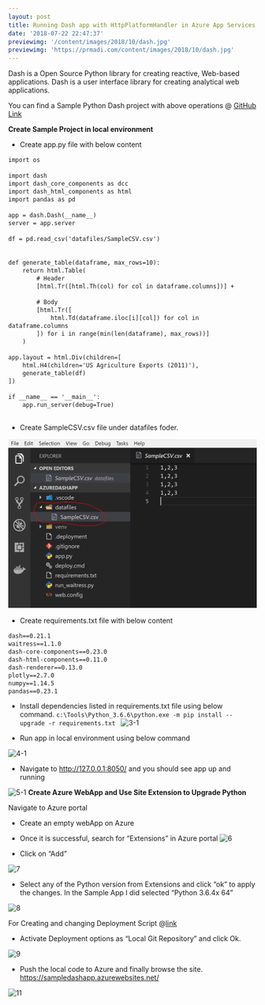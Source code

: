 ```yaml
---
layout: post
title: Running Dash app with HttpPlatformHandler in Azure App Services Windows
date: '2018-07-22 22:47:37'
previewimg: '/content/images/2018/10/dash.jpg'
previewimg: 'https://prmadi.com/content/images/2018/10/dash.jpg'
---
```


Dash is a Open Source Python library for creating reactive, Web-based applications. Dash is a user interface library for creating analytical web applications. 

You can find a Sample Python Dash project with above operations @ [GitHub Link](https://github.com/gangularamya/azure-dash-httpplatformhandler)

**Create Sample Project in local environment**

* Create app.py file with below content

```
import os

import dash
import dash_core_components as dcc
import dash_html_components as html
import pandas as pd

app = dash.Dash(__name__)
server = app.server

df = pd.read_csv('datafiles/SampleCSV.csv')


def generate_table(dataframe, max_rows=10):
    return html.Table(
        # Header
        [html.Tr([html.Th(col) for col in dataframe.columns])] +

        # Body
        [html.Tr([
            html.Td(dataframe.iloc[i][col]) for col in dataframe.columns
        ]) for i in range(min(len(dataframe), max_rows))]
    )

app.layout = html.Div(children=[
    html.H4(children='US Agriculture Exports (2011)'),
    generate_table(df)
])

if __name__ == '__main__':
    app.run_server(debug=True)
    
 ```   

* Create SampleCSV.csv file under datafiles foder. 

![12](/content/images/2018/07/12.PNG)

* Create requirements.txt file with below content

```
dash==0.21.1
waitress==1.1.0
dash-core-components==0.23.0
dash-html-components==0.11.0
dash-renderer==0.13.0
plotly==2.7.0
numpy==1.14.5
pandas==0.23.1
```

* Install dependencies listed in requirements.txt file using below command.
```c:\Tools\Python_3.6.6\python.exe -m pip install --upgrade -r requirements.txt ```
![3-1](/content/images/2018/07/3-1.PNG)

* Run app in local environment using below command

![4-1](/content/images/2018/07/4-1.PNG)

* Navigate to http://127.0.0.1:8050/ and you should see app up and running

![5-1](/content/images/2018/07/5-1.PNG)
**Create Azure WebApp and Use Site Extension to Upgrade Python**

Navigate to Azure portal
 
* Create an empty webApp on Azure
 
* Once it is successful, search for “Extensions” in Azure portal
![6](/content/images/2018/07/6.jpg) 
* Click on “Add”

![7](/content/images/2018/07/7.jpg)
* Select any of the Python version from Extensions and click “ok” to apply the changes. In the Sample App I did selected “Python 3.6.4x 64”

![8](/content/images/2018/07/8.jpg)

For Creating and changing Deployment Script @[link ](https://ourwayoflyf.com/running-flask-app-with-httpplatformhandler-in-azure-app-services/)
 
* Activate Deployment options as “Local Git Repository” and click Ok.

![9](/content/images/2018/07/9.jpg)
 
* Push the local code to Azure and finally browse the site.
https://sampledashapp.azurewebsites.net/

![11](/content/images/2018/07/11.PNG)
 

